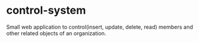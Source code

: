 # control-system
Small web application to control(insert, update, delete, read) members and other related objects of an organization.
